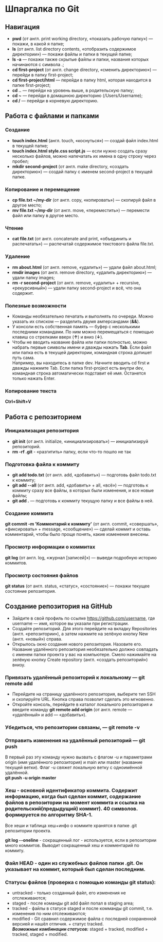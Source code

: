 # Шпаргалка по Git


## Навигация <br>
- **pwd** (от англ. print working directory, «показать рабочую папку») — покажи, в какой я папке; <br>
- **ls** (от англ. list directory contents, «отобразить содержимое директории») — покажи файлы и папки в текущей папке; <br>
- **ls -a** — покажи также скрытые файлы и папки, названия которых начинаются с символа .; <br>
- **cd first-project** (от англ. change directory, «сменить директорию») — перейди в папку first-project; <br>
- **cd first-project/html** — перейди в папку html, которая находится в папке first-project; <br>
- **cd ..** — перейди на уровень выше, в родительскую папку; <br>
- **cd ~** — перейди в домашнюю директорию (/Users/Username); <br>
- **cd /** — перейди в корневую директорию.


## Работа с файлами и папками <br>
### Создание <br>
- **touch index.html** (англ. touch, «коснуться») — создай файл index.html в текущей папке; <br>
- **touch index.html style.css script.js** — если нужно создать сразу несколько файлов, можно напечатать их имена в одну строку через пробел; <br>
- **mkdir second-project** (от англ. make directory, «создать директорию») — создай папку с именем second-project в текущей папке. <br>
### Копирование и перемещение <br>
- **cp file.txt ~/my-dir** (от англ. copy, «копировать») — скопируй файл в другое место; <br>
- **mv file.txt ~/my-dir** (от англ. move, «переместить») — перемести файл или папку в другое место. <br>
### Чтение <br>
- **cat file.txt** (от англ. concatenate and print, «объединить и распечатать») — распечатай содержимое текстового файла file.txt. <br>
### Удаление <br>
- **rm about.html** (от англ. remove, «удалить») — удали файл about.html; <br>
- **rmdir images** (от англ. remove directory, «удалить директорию») — удали папку images; <br>
- **rm -r second-project** (от англ. remove, «удалить» + recursive, «рекурсивный») — удали папку second-project и всё, что она содержит. <br>
### Полезные возможности <br>
- Команды необязательно печатать и выполнять по очереди. Можно указать их списком — разделить двумя амперсандами (**&&**). <br>
- У консоли есть собственная память — буфер с несколькими последними командами. По ним можно перемещаться с помощью клавиш со стрелками вверх (**↑**) и вниз (**↓**). <br>
- Чтобы не вводить название файла или папки полностью, можно набрать первые символы имени и дважды нажать **Tab**. Если файл или папка есть в текущей директории, командная строка допишет путь сама.  <br>
Например, вы находитесь в папке dev. Начните вводить cd first и дважды нажмите Tab. Если папка first-project есть внутри dev, командная строка автоматически подставит её имя. Останется только нажать Enter. <br>
### Копирование текста <br>
**Ctrl+Shift+V** <br>


## Работа с репозиторием <br>
### Инициализация репозитория <br>
- **git init** (от англ. initialize, «инициализировать») — инициализируй репозиторий. <br>
- **rm -rf .git** - «разгитить» папку, если что-то пошло не так <br>
### Подготовка файла к коммиту <br>
- **git add todo.txt** (от англ. add, «добавить») — подготовь файл todo.txt к коммиту; <br>
- **git add --all** (от англ. add, «добавить» + all, «всё») — подготовь к коммиту сразу все файлы, в которых были изменения, и все новые файлы; <br>
- **git add .** — подготовь к коммиту текущую папку и все файлы в ней. <br>
### Создание коммита <br>
**git commit -m 'Комментарий к коммиту'** (от англ. commit, «совершать», «фиксировать» + message, «сообщение») — сделай коммит и оставь комментарий, чтобы было проще понять, какие изменения внесены. <br>
### Просмотр информации о коммитах <br>
**git log** (от англ. log, «журнал [записей]») — выведи подробную историю коммитов. <br>
### Просмотр состояния файлов <br>
**git status** (от англ. status, «статус», «состояние») — покажи текущее состояние репозитория. <br>


## Создание репозитория на GitHub <br>
- Зайдите в свой профиль по ссылке https://github.com/username, где username — имя, которое вы указали при регистрации. <br>
- Создайте репозиторий. Для этого перейдите на вкладку Repositories (англ. «репозитории»), а затем нажмите на зелёную кнопку New (англ. «новый») справа. <br>
- Открылось окно создания нового репозитория. Назовите его. Название удалённого репозитория необязательно должно совпадать с именем папки проекта у вас на компьютере. Смело нажимайте на зелёную кнопку Create repository (англ. «создать репозиторий») внизу. <br>
### Привязать удалённый репозиторий к локальному — git remote add <br>
- Перейдите на страницу удалённого репозитория, выберите тип SSH и скопируйте URL. Кнопка справа позволит сделать это мгновенно. <br>
- Откройте консоль, перейдите в каталог локального репозитория и введите команду **git remote add origin** (от англ. remote — «удалённый» и add — «добавить»). <br>
### Убедиться, что репозитории связаны, — git remote -v <br>
### Отправить изменения на удалённый репозиторий — git push <br>
В первый раз эту команду нужно вызвать с флагом -u и параметрами origin (имя удалённого репозитория) и main или master (название текущей ветки). Флаг -u свяжет локальную ветку с одноимённой удалённой. <br>
**git push -u origin master**


### **Хеш** - основной идентификатор коммита. Содержит информацию, когда был сделан коммит, содержание файлов в репозитории на момент коммита и ссылка на родительский(предыдущий) коммит). 40 символов. формируется по алгоритму SHA-1. <br>
Все хеши и таблица хеш+инфо о коммите хранятся в папке .git репозитории проекта. <br>

**git log --oneline** - сокращенный лог - используется, если в репозитории много коммитов. Выводит сокращенный хеш и комментарий по коммиту.


### **Файл HEAD** - один из служебных файлов папки .git. Он указывает на коммит, который был сделан последним.


### **Статусы файлов** (проверка с помощью команды git status): <br>
- untracked - только созданный файл, его изменения не отслеживаются; <br>
- staged - после команды git add файл попал в staging area; <br>
- tracked - файлы в статусе staged и после комманды git commit, т.е. изменения по ним отслеживаются; <br>
- modified - Git сравнил содержимое файла с последней сохраненной версией и нашёл отличия. + статус tracked. <br>
***Возможные комбинации статусов:*** staged + tracked, modified + tracked, staged + modified.


